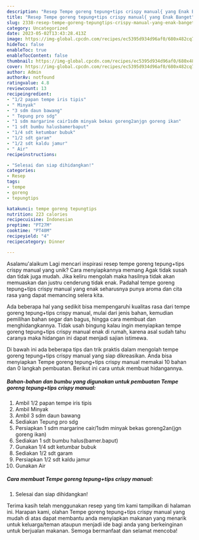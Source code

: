 ```yaml
---
description: "Resep Tempe goreng tepung+tips crispy manual{ yang Enak Banget"
title: "Resep Tempe goreng tepung+tips crispy manual{ yang Enak Banget"
slug: 2338-resep-tempe-goreng-tepungtips-crispy-manual-yang-enak-banget
category: Uncategorized
date: 2023-05-02T13:43:28.413Z
image: https://img-global.cpcdn.com/recipes/ec5395d934d96af0/680x482cq70/tempe-goreng-tepungtips-crispy-manual-foto-resep-utama.jpg
hideToc: false
enableToc: true
enableTocContent: false
thumbnail: https://img-global.cpcdn.com/recipes/ec5395d934d96af0/680x482cq70/tempe-goreng-tepungtips-crispy-manual-foto-resep-utama.jpg
cover: https://img-global.cpcdn.com/recipes/ec5395d934d96af0/680x482cq70/tempe-goreng-tepungtips-crispy-manual-foto-resep-utama.jpg
author: Admin
authorAv: notfound
ratingvalue: 4.8
reviewcount: 13
recipeingredient:
- "1/2 papan tempe iris tipis"
- " Minyak"
- "3 sdm daun bawang"
- " Tepung pro sdg"
- "1 sdm margarine cair1sdm minyak bekas goreng2anjgn goreng ikan"
- "1 sdt bumbu halusbamerbaput"
- "1/4 sdt ketumbar bubuk"
- "1/2 sdt garam"
- "1/2 sdt kaldu jamur"
- " Air"
recipeinstructions:

- "Selesai dan siap dihidangkan!"
categories:
- Resep
tags:
- tempe
- goreng
- tepungtips

katakunci: tempe goreng tepungtips 
nutrition: 223 calories
recipecuisine: Indonesian
preptime: "PT27M"
cooktime: "PT40M"
recipeyield: "4"
recipecategory: Dinner

---
```



Asalamu'alaikum Lagi mencari inspirasi resep tempe goreng tepung+tips crispy manual yang unik? Cara menyiapkannya memang Agak tidak susah dan tidak juga mudah. Jika keliru mengolah maka hasilnya tidak akan memuaskan dan justru cenderung tidak enak. Padahal tempe goreng tepung+tips crispy manual yang enak seharusnya punya aroma dan cita rasa yang dapat memancing selera kita.


Ada beberapa hal yang sedikit bisa mempengaruhi kualitas rasa dari tempe goreng tepung+tips crispy manual, mulai dari jenis bahan, kemudian pemilihan bahan segar dan bagus, hingga cara membuat dan menghidangkannya. Tidak usah bingung kalau ingin menyiapkan tempe goreng tepung+tips crispy manual enak di rumah, karena asal sudah tahu caranya maka hidangan ini dapat menjadi sajian istimewa.




Di bawah ini ada beberapa tips dan trik praktis dalam mengolah tempe goreng tepung+tips crispy manual yang siap dikreasikan. Anda bisa menyiapkan Tempe goreng tepung+tips crispy manual memakai 10 bahan dan 0 langkah pembuatan. Berikut ini cara untuk membuat hidangannya.

<!--inarticleads1-->

##### Bahan-bahan dan bumbu yang digunakan untuk pembuatan Tempe goreng tepung+tips crispy manual:

1. Ambil 1/2 papan tempe iris tipis
1. Ambil  Minyak
1. Ambil 3 sdm daun bawang
1. Sediakan  Tepung pro sdg
1. Persiapkan 1 sdm margarine cair/1sdm minyak bekas goreng2an(jgn goreng ikan)
1. Sediakan 1 sdt bumbu halus(bamer.baput)
1. Gunakan 1/4 sdt ketumbar bubuk
1. Sediakan 1/2 sdt garam
1. Persiapkan 1/2 sdt kaldu jamur
1. Gunakan  Air




<!--inarticleads2-->

##### Cara membuat Tempe goreng tepung+tips crispy manual:


1. Selesai dan siap dihidangkan!



Terima kasih telah menggunakan resep yang tim kami tampilkan di halaman ini. Harapan kami, olahan Tempe goreng tepung+tips crispy manual yang mudah di atas dapat membantu anda menyiapkan makanan yang menarik untuk keluarga/teman ataupun menjadi ide bagi anda yang berkeinginan untuk berjualan makanan. Semoga bermanfaat dan selamat mencoba!
